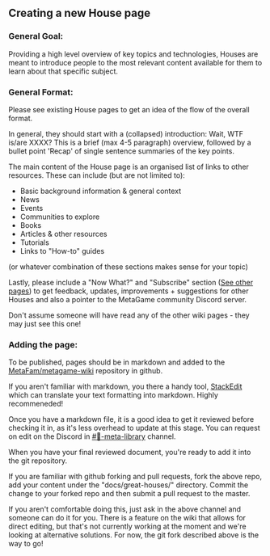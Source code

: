 ## Creating a new House page


### General Goal: 

Providing a high level overview of key topics and technologies, Houses are meant to introduce people to the most relevant content available for them to learn about that specific subject.


### General Format:

Please see existing House pages to get an idea of the flow of the overall format.

In general, they should start with a (collapsed) introduction: Wait, WTF is/are XXXX? This is a brief (max 4-5 paragraph) overview, followed by a bullet point 'Recap' of single sentence summaries of the key points.

The main content of the House page is an organised list of links to other resources. These can include (but are not limited to):

- Basic background information & general context
- News
- Events
- Communities to explore
- Books
- Articles & other resources
- Tutorials
- Links to "How-to" guides

(or whatever combination of these sections makes sense for your topic)

Lastly, please include a "Now What?" and "Subscribe" section ([See other pages](https://wiki.metagame.wtf/docs/great-houses/house-of-daos#now-what)) to get feedback, updates, improvements + suggestions for other Houses and also a pointer to the MetaGame community Discord server.

Don't assume someone will have read any of the other wiki pages - they may just see this one!


### Adding the page:

To be published, pages should be in markdown and added to the [MetaFam/metagame-wiki](https://github.com/MetaFam/metagame-wiki) repository in github.

If you aren't familiar with markdown, you there a handy tool, [StackEdit](https://stackedit.io/) which can translate your text formatting into markdown.  Highly recommeneded!

Once you have a markdown file, it is a good idea to get it reviewed before checking it in, as it's less overhead to update at this stage.  You can request on edit on the Discord in [#🧠-meta-library](https://discord.gg/cfWHjJ3yXp) channel.

When you have your final reviewed document, you're ready to add it into the git repository.

If you are familiar with github forking and pull requests, fork the above repo, add your content under the "docs/great-houses/" directory.  Commit the change to your forked repo and then submit a pull request to the master.

If you aren't comfortable doing this, just ask in the above channel and someone can do it for you.  There is a feature on the wiki that allows for direct editing, but that's not currently working at the moment and we're looking at alternative solutions.  For now, the git fork described above is the way to go!
